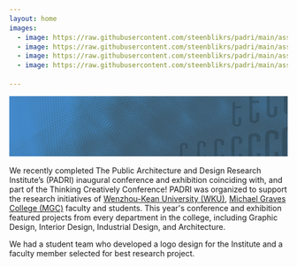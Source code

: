 ```yaml
---
layout: home
images: 
  - image: https://raw.githubusercontent.com/steenblikrs/padri/main/assets/IMG_20210522_104153.jpg
  - image: https://raw.githubusercontent.com/steenblikrs/padri/main/assets/IMG_20210522_132429.jpg
  - image: https://raw.githubusercontent.com/steenblikrs/padri/main/assets/IMG_20210522_135913.jpg
  - image: https://raw.githubusercontent.com/steenblikrs/padri/main/assets/IMG_20210522_141619.jpg

---
```


![](assets/2021PADRIBackground-00a_.png)


We recently completed The Public Architecture and Design Research Institute’s (PADRI) inaugural conference and exhibition coinciding with, and part of the Thinking Creatively Conference! PADRI was organized to support the research initiatives of [Wenzhou-Kean University (WKU)](wku.edu.cn), [Michael Graves College (MGC)](http://design.wku.edu.cn/) faculty and students. This year's conference and exhibition featured projects from every department in the college, including Graphic Design, Interior Design, Industrial Design, and Architecture.

We had a student team who developed a logo design for the Institute and a faculty member selected for best research project.



